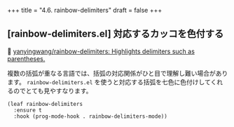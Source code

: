 +++
title = "4.6. rainbow-delimiters"
draft = false
+++
## [rainbow-delimiters.el] 対応するカッコを色付する
🔗 [yanyingwang/rainbow-delimiters: Highlights delimiters such as parentheses.](https://github.com/Fanael/rainbow-delimiters) 

複数の括弧が重なる言語では、括弧の対応関係がひと目で理解し難い場合があります。
`rainbow-delimiters.el` を使うと対応する括弧を七色に色付けしてくれるのでとても見やすなります。

```elisp
(leaf rainbow-delimiters
  :ensure t
  :hook (prog-mode-hook . rainbow-delimiters-mode))
```
